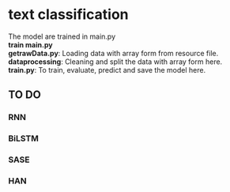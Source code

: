 # text classification
The model are trained in main.py<br>
**train main.py**<br>
**getrawData.py**: Loading data with array form from resource file.<br>
**dataprocessing**: Cleaning and split the data with array form here.<br>
**train.py**: To train, evaluate, predict and save the model here.<br>

## TO DO
### RNN
### BiLSTM
### SASE
### HAN

